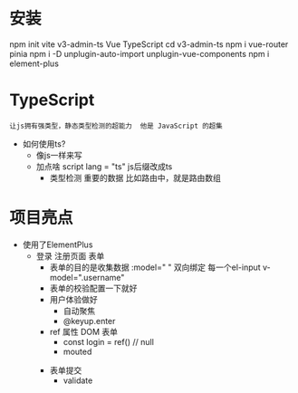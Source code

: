# 安装
npm init vite
v3-admin-ts
Vue
TypeScript
cd v3-admin-ts
npm i vue-router pinia 
npm i -D unplugin-auto-import unplugin-vue-components
npm i element-plus

# TypeScript
    让js拥有强类型，静态类型检测的超能力  他是 JavaScript 的超集
- 如何使用ts?
    - 像js一样来写
    - 加点啥 script lang = "ts"   js后缀改成ts
        - 类型检测
            重要的数据 比如路由中，就是路由数组

# 项目亮点
- 使用了ElementPlus
    - 登录 注册页面 表单
        - 表单的目的是收集数据 :model=" " 双向绑定
            每一个el-input v-model=".username"
        - 表单的校验配置一下就好
        - 用户体验做好
            - 自动聚焦
            - @keyup.enter
        - ref 属性 DOM 表单
            - const login = ref() // null
            - mouted <form ref="login">
        - 表单提交
            - validate
